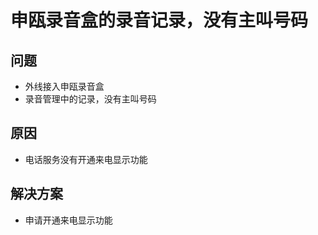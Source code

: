 # 申瓯录音盒的录音记录，没有主叫号码

## 问题
* 外线接入申瓯录音盒
* 录音管理中的记录，没有主叫号码

## 原因
* 电话服务没有开通来电显示功能

## 解决方案
* 申请开通来电显示功能
